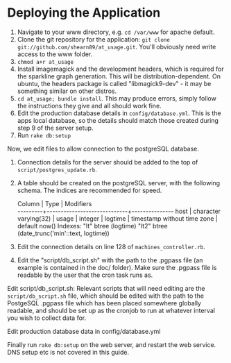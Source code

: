 # Deploying the Application #
1. Navigate to your www directory, e.g. `cd /var/www` for apache default.
2. Clone the git repository for the application: `git clone git://github.com/shearn89/at_usage.git`. You'll obviously need write access to the www folder.
3. `chmod a+r at_usage`
4. Install imagemagick and the development headers, which is required for the sparkline graph generation. This will be distribution-dependent. On ubuntu, the headers package is called "libmagick9-dev" - it may be something similar on other distros.
5. `cd at_usage; bundle install`. This may produce errors, simply follow the instructions they give and all should work fine.
6. Edit the production database details in `config/database.yml`. This is the apps local database, so the details should match those created during step 9 of the server setup.
7. Run `rake db:setup`

Now, we edit files to allow connection to the postgreSQL database.

1. Connection details for the server should be added to the top of `script/postgres_update.rb`.
2. A table should be created on the postgreSQL server, with the following schema. The indices are recommended for speed.

     Column  |            Type             |   Modifiers   
    ---------+-----------------------------+---------------
     host    | character varying(32)       | 
     usage   | integer                     | 
     logtime | timestamp without time zone | default now()
    Indexes:
        "lt" btree (logtime)
        "lt2" btree (date_trunc('min'::text, logtime))

3. Edit the connection details on line 128 of `machines_controller.rb`.

1. Edit the "script/db_script.sh" with the path to the .pgpass file (an example is contained in the doc/ folder). Make sure the .pgpass file is readable by the user that the cron task runs as.

Edit script/db_script.sh:
Relevant scripts that will need editing are the `script/db_script.sh` file, which should be edited with the path to the PostgeSQL .pgpass file which has been placed somewhere globally readable, and should be set up as the cronjob to run at whatever interval you wish to collect data for.



Edit production database data in config/database.yml

Finally run `rake db:setup` on the web server, and restart the web service. DNS setup etc is not covered in this guide.

